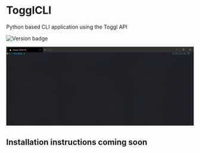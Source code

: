 # TogglCLI
Python based CLI application using the Toggl API

![Version badge](https://img.shields.io/badge/Version-0.0.1-brightgreen)

![TogglCLI GIF demo 0.0.1](https://raw.githubusercontent.com/rluzuriaga/TogglCLI/master/gif/TogglCLI.gif)

## Installation instructions coming soon
